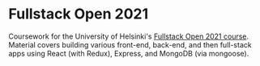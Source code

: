 # Fullstack Open 2021

Coursework for the University of Helsinki's [Fullstack Open 2021 course](https://fullstackopen.com/en/).  Material covers building various front-end, back-end, and then full-stack apps using React (with Redux), Express, and MongoDB (via mongoose).

